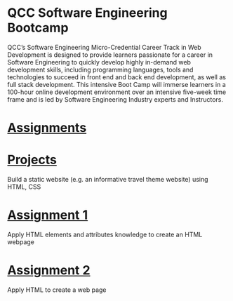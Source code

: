 # QCC Software Engineering Bootcamp
QCC’s Software Engineering Micro-Credential Career Track in Web Development is designed to provide learners passionate for a career in Software Engineering to quickly develop highly in-demand web development skills, including programming languages, tools and technologies to succeed in front end and back end development, as well as full stack development. This intensive Boot Camp will immerse learners in a 100-hour online development environment over an intensive five-week time frame and is led by Software Engineering Industry experts and Instructors.

# [Assignments](https://github.com/perkinsgianni/perkinsgianni.github.io/tree/main/Assignments)


# [Projects](https://github.com/perkinsgianni/perkinsgianni.github.io/tree/main/Projects)
Build a static website (e.g. an informative travel theme website) using HTML, CSS

# [Assignment 1](https://github.com/perkinsgianni/perkinsgianni.github.io/blob/main/Assignments/Assignment%201/Assignment%201.html)
Apply HTML elements and attributes knowledge to create an HTML webpage

# [Assignment 2](https://github.com/perkinsgianni/perkinsgianni.github.io/blob/main/Assignments/Assignment%201/Assignment%201.html)
Apply HTML to create a web page
